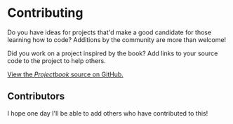 # Contributing

Do you have ideas for projects that'd make a good candidate for those learning how to code? Additions by the community are more than welcome!

Did you work on a project inspired by the book? Add links to your source code to the project to help others.

[View the _Projectbook_ source on GitHub.](https://github.com/brettchalupa/projectbook)

## Contributors

I hope one day I'll be able to add others who have contributed to this!
